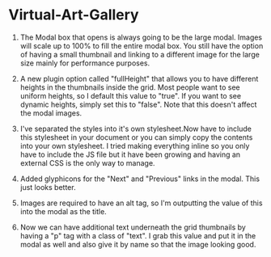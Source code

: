# Virtual-Art-Gallery

1) The Modal box that opens is always going to be the large modal. Images will scale up to 100% to fill the entire modal box. You still have the option of having a small thumbnail and linking to a different image for the large size  mainly for performance purposes.

2) A new plugin option called "fullHeight" that allows you to have different heights in the thumbnails inside the grid. Most people want to see uniform heights, so I default this value to "true". If you want to see dynamic heights, simply set this to "false". Note that this doesn't affect the modal images.

3) I've separated the styles into it's own stylesheet.Now have to include this stylesheet in your document or you can simply copy the contents into your own stylesheet. I tried making everything inline so you only have to include the JS file but it have been growing and having an external CSS is the only way to manage.

4) Added glyphicons for the "Next" and "Previous" links in the modal. This just looks better.

5) Images are required to have an alt tag, so I'm outputting the value of this into the modal as the title.

6) Now we can have additional text underneath the grid thumbnails by having a "p" tag with a class of "text". I grab this value and put it in the modal as well and also give it by name so that the image looking good.


